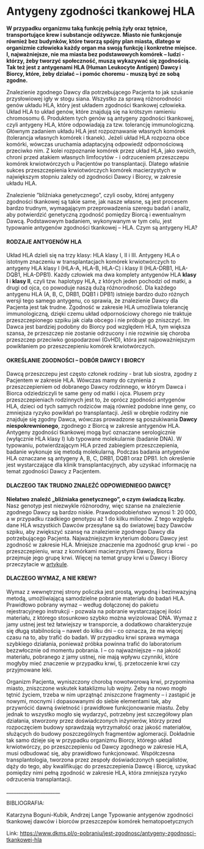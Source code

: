 # Antygeny zgodności tkankowej HLA

**W przypadku organizmu taką funkcję pełnią żyły oraz tętnice, transportujące krew i substancje odżywcze. Miasto nie funkcjonuje również bez budynków, które tworzą spójny plan miasta, dlatego w organizmie człowieka każdy organ ma swoją funkcję i konkretne miejsce. I, najważniejsze, nie ma miasta bez podstawowych komórek – ludzi \- którzy, żeby tworzyć społeczność, muszą wykazywać się zgodnością. Tak też jest z antygenami HLA (Human Leukocyte Antigen)** **Dawcy i Biorcy, które, żeby działać – i pomóc choremu \- muszą być ze sobą zgodne.**


Znalezienie zgodnego Dawcy dla potrzebującego Pacjenta to jak szukanie przysłowiowej igły w stogu siana. Wszystko za sprawą różnorodności genów układu HLA, który jest układem zgodności tkankowej człowieka. Układ HLA to układ genów, które znajdują się na krótszym ramieniu chromosomu 6\. Produktem tych genów są antygeny zgodności tkankowej, czyli antygeny HLA, które odpowiadają za tzw. tolerancję immunologiczną. Głównym zadaniem układu HLA jest rozpoznawanie własnych komórek (tolerancja własnych komórek i tkanek). Jeżeli układ HLA rozpozna obce komórki, wówczas uruchamia adaptacyjną odpowiedź odpornościową przeciwko nim. Z kolei rozpoznanie komórek przez układ HLA, jako swoich, chroni przed atakiem własnych limfocytów \- i odrzuceniem przeszczepu komórek krwiotwórczych u Pacjentów po transplantacji. Dlatego właśnie sukces przeszczepienia krwiotwórczych komórek macierzystych w największym stopniu zależy od zgodności Dawcy i Biorcy, w zakresie układu HLA.


Znalezienie ”bliźniaka genetycznego”, czyli osoby, której antygeny zgodności tkankowej są takie same, jak nasze własne, są jest procesem bardzo trudnym, wymagającym przeprowadzenia szeregu badań i analiz, aby potwierdzić genetyczną zgodność pomiędzy Biorcą i ewentualnym Dawcą. Podstawowym badaniem, wykonywanym w tym celu, jest typowanie antygenów zgodności tkankowej – HLA. Czym są antygeny HLA?


#### RODZAJE ANTYGENÓW HLA


Układ HLA dzieli się na trzy klasy: HLA klasy I, II i III. Antygeny HLA o istotnym znaczeniu w transplantacjach komórek krwiotwórczych to antygeny HLA klasy I (HLA\-A, HLA\-B, HLA\-C) i klasy II (HLA\-DRB1, HLA\-DQB1, HLA\-DPB1\). Każdy człowiek ma dwa komplety antygenów HLA **klasy I** i **klasy II**, czyli tzw. haplotypy HLA, z których jeden pochodzi od matki, a drugi od ojca, co powoduje naszą dużą różnorodność. Dla każdego antygenu HLA (A, B, C, DRB1, DQB1 i DPB1\) istnieje bardzo dużo różnych wersji tego samego antygenu, co sprawia, że znalezienie Dawcy dla Pacjenta jest tak trudne. Zgodność w zakresie HLA umożliwia tolerancję immunologiczną, dzięki czemu układ odpornościowy chorego nie traktuje przeszczepionego szpiku jak ciała obcego i nie próbuje go zniszczyć. Im Dawca jest bardziej podobny do Biorcy pod względem HLA, tym większa szansa, że przeszczep nie zostanie odrzucony i nie rozwinie się choroba przeszczep przeciwko gospodarzowi (GvHD), która jest najpoważniejszym powikłaniem po przeszczepieniu komórek krwiotwórczych.


#### OKREŚLANIE ZGODNOŚCI – DOBÓR DAWCY I BIORCY


Dawcą przeszczepu jest często członek rodziny \- brat lub siostra, zgodny z Pacjentem w zakresie HLA. Wówczas mamy do czynienia z przeszczepieniem od dobranego Dawcy rodzinnego, w którym Dawca i Biorca odziedziczyli te same geny od matki i ojca. Plusem przy przeszczepieniach rodzinnych jest to, że oprócz zgodności antygenów HLA, dzieci od tych samych rodziców mają również podobne inne geny, co zmniejsza ryzyko powikłań po transplantacji. Jeśli w obrębie rodziny nie znajduje się zgodny Dawca, wówczas prowadzone są poszukiwania **Dawcy niespokrewnionego**, zgodnego z Biorcą w zakresie antygenów HLA. Antygeny zgodności tkankowej mogą być oznaczane serologicznie (wyłącznie HLA klasy I) lub typowane molekularnie (badanie DNA). W typowaniu, potwierdzającym HLA przed zabiegiem przeszczepienia, badanie wykonuje się metodą molekularną. Podczas badania antygenów HLA oznaczane są antygeny A, B, C, DRB1, DQB1 oraz DPB1\. Ich określenie jest wystarczające dla klinik transplantacyjnych, aby uzyskać informację na temat zgodności Dawcy z Pacjentem.


#### DLACZEGO TAK TRUDNO ZNALEŹĆ ODPOWIEDNIEGO DAWCĘ?


**Niełatwo znaleźć „bliźniaka genetycznego”, o czym świadczą liczby.** Nasz genotyp jest niezwykle różnorodny, więc szanse na znalezienie zgodnego Dawcy są bardzo niskie. Prawdopodobieństwo wynosi 1: 20 000, a w przypadku rzadkiego genotypu aż 1 do kilku milionów. Z tego względu dane HLA wszystkich Dawców przesyłane są do światowej bazy Dawców szpiku, aby zwiększyć szansę na znalezienie zgodnego Dawcy dla potrzebującego Pacjenta. Najważniejszym kryterium doboru Dawcy jest zgodność w zakresie HLA. Mniejsze znaczenie ma zgodność grup krwi \- po przeszczepieniu, wraz z komórkami macierzystymi Dawcy, Biorca przejmuje jego grupę krwi. Więcej na temat grupy krwi u Dawcy i Biorcy przeczytacie w [artykule](/o-pobraniu/jest-zgodnosc/grupa-krwi-czy-dawca-oraz-biorca-przeszczepu-musza-miec-taka-sama "Grupa krwi – czy Dawca oraz Biorca przeszczepu muszą mieć taką samą?"). 


#### DLACZEGO WYMAZ, A NIE KREW?


Wymaz z wewnętrznej strony policzka jest prostą, wygodną i bezinwazyjną metodą, umożliwiającą samodzielne pobranie materiału do badań HLA. Prawidłowo pobrany wymaz – według dołączonej do pakietu rejestracyjnego instrukcji \- pozwala na pobranie wystarczającej ilości materiału, z którego stosunkowo szybko można wyizolować DNA. Wymaz z jamy ustnej jest też łatwiejszy w transporcie, a dodatkowo charakteryzuje się długą stabilnością – nawet do kilku dni – co oznacza, że ma więcej czasu na to, aby trafić do badań. W przypadku krwi sprawa wymaga szybkiego działania, ponieważ próbka powinna trafić do laboratorium bezzwłocznie od momentu pobrania. I – co najważniejsze – na jakość materiału, pobranego z jamy ustnej, nie mają wpływu czynniki, które mogłyby mieć znaczenie w przypadku krwi, tj. przetoczenie krwi czy przyjmowane leki. 


Organizm Pacjenta, wyniszczony chorobą nowotworową krwi, przypomina miasto, zniszczone wskutek kataklizmu lub wojny. Żeby na nowo mogło tętnić życiem, trzeba w nim uprzątnąć zniszczone fragmenty – i zastąpić je nowymi, mocnymi i dopasowanymi do siebie elementami tak, aby przywrócić dawną świetność i prawidłowe funkcjonowanie miastu. Żeby jednak to wszystko mogło się wydarzyć, potrzebny jest szczegółowy plan działania, stworzony przez doświadczonych inżynierów, którzy przed rozpoczęciem budowy sprawdzają wytrzymałość oraz jakość materiałów, służących do budowy poszczególnych fragmentów aglomeracji. Dokładnie tak samo dzieje się w przypadku organizmu Biorcy, którego układ krwiotwórczy, po przeszczepieniu od Dawcy zgodnego w zakresie HLA, musi odbudować się, aby prawidłowo funkcjonować. Współczesna transplantologia, tworzona przez zespoły doświadczonych specjalistów, dąży do tego, aby kwalifikując do przeszczepienia Dawcę i Biorcę, uzyskać pomiędzy nimi pełną zgodność w zakresie HLA, która zmniejsza ryzyko odrzucenia transplantacji.


\_\_\_\_\_\_\_\_\_\_\_\_\_\_\_\_\_\_\_\_\_\_


BIBLIOGRAFIA:


Katarzyna Boguni\-Kubik, Andrzej Lange Typowanie antygenów zgodności tkankowej dawców i biorców przeszczepów komórek hematopoetycznych



Link: https://www.dkms.pl/o-pobraniu/jest-zgodnosc/antygeny-zgodnosci-tkankowej-hla
